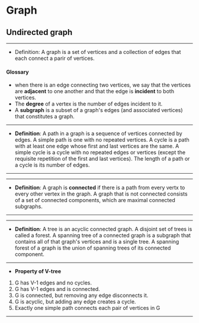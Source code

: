# Graph
## Undirected graph

---
- Definition: A graph is a set of vertices and a collection of edges that each connect a parir of vertices.

#### Glossary
- when there is an edge connecting two vertices, we say that the vertices are **adjacent**
    to one another and that the edge is **incident** to both vertices.
- The **degree** of a vertex is the number of edges incident to it.
- A **subgraph** is a subset of a graph's edges (and associated vertices) that constitutes a graph.

--- 
- **Definition**: A path in a graph is a sequence of vertices connected by edges. A simple path is one with
 no repeated vertices. A cycle is a path with at least one edge whose first and last
 vertices are the same. A simple cycle is a cycle with no repeated edges or vertices (except the requisite repetition of 
 the first and last vertices). The length of a path or a cycle is its number of edges.
---

---
- **Definition**: A graph is **connected** if there is a path from every vertx
to every other vertex in the graph. A graph that is not connected consists of
a set of connected components, which are maximal connected subgraphs.
---

---
- **Definition**: A tree is an acyclic connected graph. A disjoint set of trees is called a forest.
A spanning tree of a connected graph is a subgraph that contains all of that graph's vertices and is
a single tree. A spanning forest of a graph is the union of spanning trees of its connected component.

---

- **Property of V-tree**
1. G has V-1 edges and no cycles.
2. G has V-1 edges and is connected.
3. G is connected, but removing any edge disconnects it.
4. G is acyclic, but adding any edge creates a cycle.
5. Exactly one simple path connects each pair of vertices in G

---






